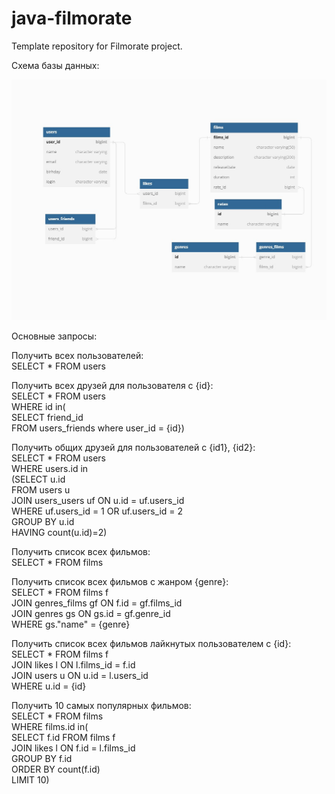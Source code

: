 # java-filmorate
Template repository for Filmorate project.

Схема базы данных:

![alt text](schema.png)

Основные запросы:

Получить всех пользователей:<br>
SELECT * FROM users<br>

Получить всех друзей для пользователя c {id}:<br>
SELECT * FROM users<br>
WHERE id in(<br>
SELECT friend_id<br>
FROM users_friends where user_id = {id})<br>

Получить общих друзей для пользователей c {id1}, {id2}:<br>
SELECT * FROM users<br>
WHERE users.id in<br>
(SELECT u.id<br>
FROM users u<br>
JOIN users_users uf ON u.id = uf.users_id<br>
WHERE uf.users_id = 1 OR uf.users_id = 2<br>
GROUP BY u.id<br>
HAVING count(u.id)=2)<br>

Получить список всех фильмов:<br>
SELECT * FROM films <br>

Получить список всех фильмов с жанром {genre}:<br>
SELECT * FROM films f<br>
JOIN genres_films gf ON f.id = gf.films_id<br>
JOIN genres gs ON gs.id = gf.genre_id<br>
WHERE gs."name" = {genre}<br>

Получить список всех фильмов лайкнутых пользователем с {id}:<br>
SELECT * FROM films f<br>
JOIN likes l ON l.films_id = f.id<br>
JOIN users u ON u.id = l.users_id<br>
WHERE u.id = {id}<br>

Получить 10 самых популярных фильмов:<br>
SELECT * FROM films<br>
WHERE films.id in(<br>
SELECT f.id FROM films f<br>
JOIN likes l ON f.id = l.films_id<br>
GROUP BY f.id<br>
ORDER BY count(f.id)<br>
LIMIT 10)<br>
